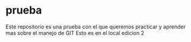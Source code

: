 # prueba 
Este repositorio es una prueba con el que queremos practicar y aprender mas sobre el manejo de GIT
Esto es en el local edicion 2
